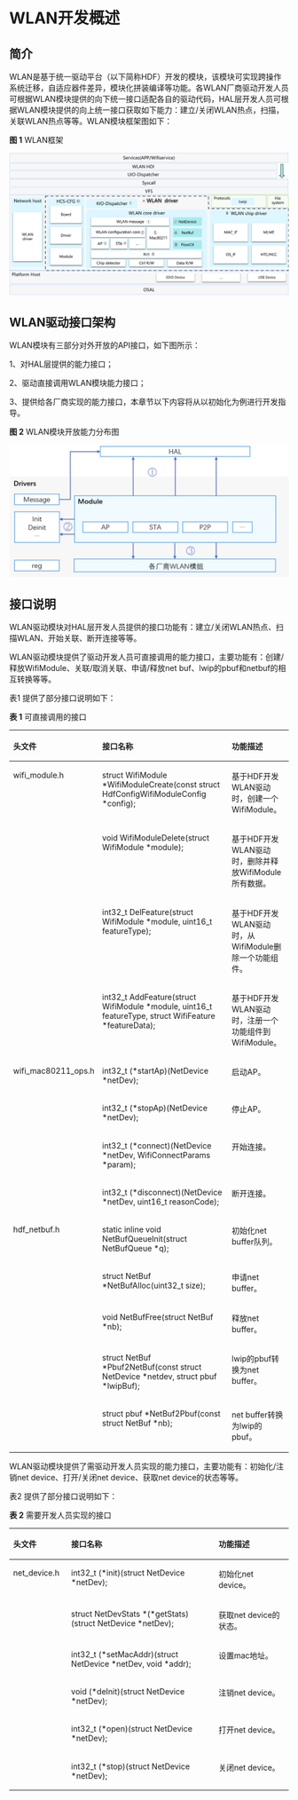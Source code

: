 # WLAN开发概述<a name="ZH-CN_TOPIC_0000001051643558"></a>

## 简介<a name="section23087361515"></a>

WLAN是基于统一驱动平台（以下简称HDF）开发的模块，该模块可实现跨操作系统迁移，自适应器件差异，模块化拼装编译等功能。各WLAN厂商驱动开发人员可根据WLAN模块提供的向下统一接口适配各自的驱动代码，HAL层开发人员可根据WLAN模块提供的向上统一接口获取如下能力：建立/关闭WLAN热点，扫描，关联WLAN热点等等。WLAN模块框架图如下：

**图 1**  WLAN框架<a name="fig967034316227"></a>  


![](figures/WIFI框架2.png)

## WLAN驱动接口架构<a name="section1533192516212"></a>

WLAN模块有三部分对外开放的API接口，如下图所示：

1、对HAL层提供的能力接口；

2、驱动直接调用WLAN模块能力接口；

3、提供给各厂商实现的能力接口，本章节以下内容将从以初始化为例进行开发指导。

**图 2**  WLAN模块开放能力分布图<a name="fig15016395217"></a>  


![](figures/接口分布图1.png)

## 接口说明<a name="section87491484213"></a>

WLAN驱动模块对HAL层开发人员提供的接口功能有：建立/关闭WLAN热点、扫描WLAN、开始关联、断开连接等等。

WLAN驱动模块提供了驱动开发人员可直接调用的能力接口，主要功能有：创建/释放WifiModule、关联/取消关联、申请/释放net buf、lwip的pbuf和netbuf的相互转换等等。

表1 提供了部分接口说明如下：

**表 1**  可直接调用的接口

<a name="table1521573319472"></a>
<table><thead align="left"><tr id="row121519334474"><th class="cellrowborder" valign="top" width="15.079999999999998%" id="mcps1.2.4.1.1"><p id="p1221510339475"><a name="p1221510339475"></a><a name="p1221510339475"></a>头文件</p>
</th>
<th class="cellrowborder" valign="top" width="60.33%" id="mcps1.2.4.1.2"><p id="p0215153344716"><a name="p0215153344716"></a><a name="p0215153344716"></a>接口名称</p>
</th>
<th class="cellrowborder" valign="top" width="24.59%" id="mcps1.2.4.1.3"><p id="p1421503315478"><a name="p1421503315478"></a><a name="p1421503315478"></a>功能描述</p>
</th>
</tr>
</thead>
<tbody><tr id="row112150333476"><td class="cellrowborder" rowspan="4" valign="top" width="15.079999999999998%" headers="mcps1.2.4.1.1 "><p id="p2155710125317"><a name="p2155710125317"></a><a name="p2155710125317"></a>wifi_module.h</p>
<p id="p189132019183"><a name="p189132019183"></a><a name="p189132019183"></a></p>
</td>
<td class="cellrowborder" valign="top" width="60.33%" headers="mcps1.2.4.1.2 "><p id="p363110387399"><a name="p363110387399"></a><a name="p363110387399"></a>struct WifiModule *WifiModuleCreate(const struct HdfConfigWifiModuleConfig *config);</p>
</td>
<td class="cellrowborder" valign="top" width="24.59%" headers="mcps1.2.4.1.3 "><p id="p1363012387393"><a name="p1363012387393"></a><a name="p1363012387393"></a>基于HDF开发WLAN驱动时，创建一个WifiModule。</p>
</td>
</tr>
<tr id="row112151233194714"><td class="cellrowborder" valign="top" headers="mcps1.2.4.1.1 "><p id="p7629163817393"><a name="p7629163817393"></a><a name="p7629163817393"></a>void WifiModuleDelete(struct WifiModule *module);</p>
</td>
<td class="cellrowborder" valign="top" headers="mcps1.2.4.1.2 "><p id="p2627638173917"><a name="p2627638173917"></a><a name="p2627638173917"></a>基于HDF开发WLAN驱动时，删除并释放WifiModule所有数据。</p>
</td>
</tr>
<tr id="row1121533316475"><td class="cellrowborder" valign="top" headers="mcps1.2.4.1.1 "><p id="p12626103814399"><a name="p12626103814399"></a><a name="p12626103814399"></a>int32_t DelFeature(struct WifiModule *module, uint16_t featureType);</p>
</td>
<td class="cellrowborder" valign="top" headers="mcps1.2.4.1.2 "><p id="p1162543816393"><a name="p1162543816393"></a><a name="p1162543816393"></a>基于HDF开发WLAN驱动时，从WifiModule删除一个功能组件。</p>
</td>
</tr>
<tr id="row172153335473"><td class="cellrowborder" valign="top" headers="mcps1.2.4.1.1 "><p id="p162433816392"><a name="p162433816392"></a><a name="p162433816392"></a>int32_t AddFeature(struct WifiModule *module, uint16_t featureType, struct WifiFeature *featureData);</p>
</td>
<td class="cellrowborder" valign="top" headers="mcps1.2.4.1.2 "><p id="p186235383393"><a name="p186235383393"></a><a name="p186235383393"></a>基于HDF开发WLAN驱动时，注册一个功能组件到WifiModule。</p>
</td>
</tr>
<tr id="row451796205011"><td class="cellrowborder" rowspan="4" valign="top" width="15.079999999999998%" headers="mcps1.2.4.1.1 "><p id="p2659417135013"><a name="p2659417135013"></a><a name="p2659417135013"></a>wifi_mac80211_ops.h</p>
</td>
<td class="cellrowborder" valign="top" width="60.33%" headers="mcps1.2.4.1.2 "><p id="p175181615011"><a name="p175181615011"></a><a name="p175181615011"></a>int32_t (*startAp)(NetDevice *netDev);</p>
</td>
<td class="cellrowborder" valign="top" width="24.59%" headers="mcps1.2.4.1.3 "><p id="p195182610507"><a name="p195182610507"></a><a name="p195182610507"></a>启动AP。</p>
</td>
</tr>
<tr id="row5518663503"><td class="cellrowborder" valign="top" headers="mcps1.2.4.1.1 "><p id="p125181260501"><a name="p125181260501"></a><a name="p125181260501"></a>int32_t (*stopAp)(NetDevice *netDev);</p>
</td>
<td class="cellrowborder" valign="top" headers="mcps1.2.4.1.2 "><p id="p1151815635014"><a name="p1151815635014"></a><a name="p1151815635014"></a>停止AP。</p>
</td>
</tr>
<tr id="row851915617503"><td class="cellrowborder" valign="top" headers="mcps1.2.4.1.1 "><p id="p20519865500"><a name="p20519865500"></a><a name="p20519865500"></a>int32_t (*connect)(NetDevice *netDev, WifiConnectParams *param);</p>
</td>
<td class="cellrowborder" valign="top" headers="mcps1.2.4.1.2 "><p id="p14519469509"><a name="p14519469509"></a><a name="p14519469509"></a>开始连接。</p>
</td>
</tr>
<tr id="row18519136185016"><td class="cellrowborder" valign="top" headers="mcps1.2.4.1.1 "><p id="p145195620502"><a name="p145195620502"></a><a name="p145195620502"></a>int32_t (*disconnect)(NetDevice *netDev, uint16_t reasonCode);</p>
</td>
<td class="cellrowborder" valign="top" headers="mcps1.2.4.1.2 "><p id="p175191863503"><a name="p175191863503"></a><a name="p175191863503"></a>断开连接。</p>
</td>
</tr>
<tr id="row176421942125016"><td class="cellrowborder" rowspan="5" valign="top" width="15.079999999999998%" headers="mcps1.2.4.1.1 "><p id="p7937165012500"><a name="p7937165012500"></a><a name="p7937165012500"></a>hdf_netbuf.h</p>
</td>
<td class="cellrowborder" valign="top" width="60.33%" headers="mcps1.2.4.1.2 "><p id="p1964211423505"><a name="p1964211423505"></a><a name="p1964211423505"></a>static inline void NetBufQueueInit(struct NetBufQueue *q);</p>
</td>
<td class="cellrowborder" valign="top" width="24.59%" headers="mcps1.2.4.1.3 "><p id="p364254211507"><a name="p364254211507"></a><a name="p364254211507"></a>初始化net buffer队列。</p>
</td>
</tr>
<tr id="row664264225020"><td class="cellrowborder" valign="top" headers="mcps1.2.4.1.1 "><p id="p166421942115017"><a name="p166421942115017"></a><a name="p166421942115017"></a>struct NetBuf *NetBufAlloc(uint32_t size);</p>
</td>
<td class="cellrowborder" valign="top" headers="mcps1.2.4.1.2 "><p id="p3642164215501"><a name="p3642164215501"></a><a name="p3642164215501"></a>申请net buffer。</p>
</td>
</tr>
<tr id="row19642134215018"><td class="cellrowborder" valign="top" headers="mcps1.2.4.1.1 "><p id="p964310425501"><a name="p964310425501"></a><a name="p964310425501"></a>void NetBufFree(struct NetBuf *nb);</p>
</td>
<td class="cellrowborder" valign="top" headers="mcps1.2.4.1.2 "><p id="p1464312427503"><a name="p1464312427503"></a><a name="p1464312427503"></a>释放net buffer。</p>
</td>
</tr>
<tr id="row7643194215013"><td class="cellrowborder" valign="top" headers="mcps1.2.4.1.1 "><p id="p20643164218508"><a name="p20643164218508"></a><a name="p20643164218508"></a>struct NetBuf *Pbuf2NetBuf(const struct NetDevice *netdev, struct pbuf *lwipBuf);</p>
</td>
<td class="cellrowborder" valign="top" headers="mcps1.2.4.1.2 "><p id="p186437429509"><a name="p186437429509"></a><a name="p186437429509"></a>lwip的pbuf转换为net buffer。</p>
</td>
</tr>
<tr id="row7657132317518"><td class="cellrowborder" valign="top" headers="mcps1.2.4.1.1 "><p id="p86576231557"><a name="p86576231557"></a><a name="p86576231557"></a>struct pbuf *NetBuf2Pbuf(const struct NetBuf *nb);</p>
</td>
<td class="cellrowborder" valign="top" headers="mcps1.2.4.1.2 "><p id="p1965702312510"><a name="p1965702312510"></a><a name="p1965702312510"></a>net buffer转换为lwip的pbuf。</p>
</td>
</tr>
</tbody>
</table>

WLAN驱动模块提供了需驱动开发人员实现的能力接口，主要功能有：初始化/注销net device、打开/关闭net device、获取net device的状态等等。

表2 提供了部分接口说明如下：

**表 2**  需要开发人员实现的接口

<a name="table74613501475"></a>
<table><thead align="left"><tr id="row194625016476"><th class="cellrowborder" valign="top" width="20.75%" id="mcps1.2.4.1.1"><p id="p10468502479"><a name="p10468502479"></a><a name="p10468502479"></a>头文件</p>
</th>
<th class="cellrowborder" valign="top" width="52.75%" id="mcps1.2.4.1.2"><p id="p184615501477"><a name="p184615501477"></a><a name="p184615501477"></a>接口名称</p>
</th>
<th class="cellrowborder" valign="top" width="26.5%" id="mcps1.2.4.1.3"><p id="p1146135044719"><a name="p1146135044719"></a><a name="p1146135044719"></a>功能描述</p>
</th>
</tr>
</thead>
<tbody><tr id="row04616509472"><td class="cellrowborder" rowspan="6" valign="top" width="20.75%" headers="mcps1.2.4.1.1 "><p id="p14615017477"><a name="p14615017477"></a><a name="p14615017477"></a>net_device.h</p>
</td>
<td class="cellrowborder" valign="top" width="52.75%" headers="mcps1.2.4.1.2 "><p id="p144943564611"><a name="p144943564611"></a><a name="p144943564611"></a>int32_t (*init)(struct NetDevice *netDev);</p>
</td>
<td class="cellrowborder" valign="top" width="26.5%" headers="mcps1.2.4.1.3 "><p id="p18822442135411"><a name="p18822442135411"></a><a name="p18822442135411"></a>初始化net device。</p>
</td>
</tr>
<tr id="row1546250114713"><td class="cellrowborder" valign="top" headers="mcps1.2.4.1.1 "><p id="p1490010315564"><a name="p1490010315564"></a><a name="p1490010315564"></a>struct NetDevStats *(*getStats)(struct NetDevice *netDev);</p>
</td>
<td class="cellrowborder" valign="top" headers="mcps1.2.4.1.2 "><p id="p5900163115564"><a name="p5900163115564"></a><a name="p5900163115564"></a>获取net device的状态。</p>
</td>
</tr>
<tr id="row1646165010470"><td class="cellrowborder" valign="top" headers="mcps1.2.4.1.1 "><p id="p16909135319564"><a name="p16909135319564"></a><a name="p16909135319564"></a>int32_t (*setMacAddr)(struct NetDevice *netDev, void *addr);</p>
</td>
<td class="cellrowborder" valign="top" headers="mcps1.2.4.1.2 "><p id="p122001431115713"><a name="p122001431115713"></a><a name="p122001431115713"></a>设置mac地址。</p>
</td>
</tr>
<tr id="row12471250184711"><td class="cellrowborder" valign="top" headers="mcps1.2.4.1.1 "><p id="p154213655215"><a name="p154213655215"></a><a name="p154213655215"></a>void (*deInit)(struct NetDevice *netDev);</p>
</td>
<td class="cellrowborder" valign="top" headers="mcps1.2.4.1.2 "><p id="p14845675719"><a name="p14845675719"></a><a name="p14845675719"></a>注销net device。</p>
</td>
</tr>
<tr id="row13471050104719"><td class="cellrowborder" valign="top" headers="mcps1.2.4.1.1 "><p id="p16686131655218"><a name="p16686131655218"></a><a name="p16686131655218"></a>int32_t (*open)(struct NetDevice *netDev);</p>
</td>
<td class="cellrowborder" valign="top" headers="mcps1.2.4.1.2 "><p id="p164825613576"><a name="p164825613576"></a><a name="p164825613576"></a>打开net device。</p>
</td>
</tr>
<tr id="row1747125054714"><td class="cellrowborder" valign="top" headers="mcps1.2.4.1.1 "><p id="p2310615407"><a name="p2310615407"></a><a name="p2310615407"></a>int32_t (*stop)(struct NetDevice *netDev);</p>
</td>
<td class="cellrowborder" valign="top" headers="mcps1.2.4.1.2 "><p id="p1982212428542"><a name="p1982212428542"></a><a name="p1982212428542"></a>关闭net device。</p>
</td>
</tr>
</tbody>
</table>

